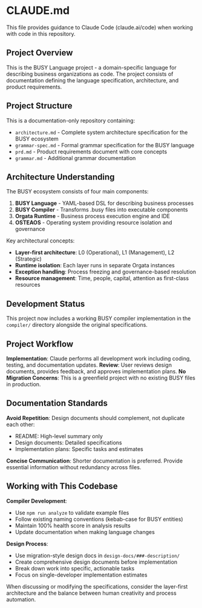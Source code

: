 # CLAUDE.md

This file provides guidance to Claude Code (claude.ai/code) when working with code in this repository.

## Project Overview

This is the BUSY Language project - a domain-specific language for describing business organizations as code. The project consists of documentation defining the language specification, architecture, and product requirements.

## Project Structure

This is a documentation-only repository containing:

- `architecture.md` - Complete system architecture specification for the BUSY ecosystem
- `grammar-spec.md` - Formal grammar specification for the BUSY language
- `prd.md` - Product requirements document with core concepts
- `grammar.md` - Additional grammar documentation

## Architecture Understanding

The BUSY ecosystem consists of four main components:

1. **BUSY Language** - YAML-based DSL for describing business processes
2. **BUSY Compiler** - Transforms .busy files into executable components  
3. **Orgata Runtime** - Business process execution engine and IDE
4. **OSTEAOS** - Operating system providing resource isolation and governance

Key architectural concepts:
- **Layer-first architecture**: L0 (Operational), L1 (Management), L2 (Strategic)
- **Runtime isolation**: Each layer runs in separate Orgata instances
- **Exception handling**: Process freezing and governance-based resolution
- **Resource management**: Time, people, capital, attention as first-class resources

## Development Status

This project now includes a working BUSY compiler implementation in the `compiler/` directory alongside the original specifications.

## Project Workflow

**Implementation**: Claude performs all development work including coding, testing, and documentation updates.
**Review**: User reviews design documents, provides feedback, and approves implementation plans.
**No Migration Concerns**: This is a greenfield project with no existing BUSY files in production.

## Documentation Standards

**Avoid Repetition**: Design documents should complement, not duplicate each other:
- README: High-level summary only
- Design documents: Detailed specifications 
- Implementation plans: Specific tasks and estimates

**Concise Communication**: Shorter documentation is preferred. Provide essential information without redundancy across files.

## Working with This Codebase

**Compiler Development**: 
- Use `npm run analyze` to validate example files
- Follow existing naming conventions (kebab-case for BUSY entities)
- Maintain 100% health score in analysis results
- Update documentation when making language changes

**Design Process**:
- Use migration-style design docs in `design-docs/###-description/`
- Create comprehensive design documents before implementation
- Break down work into specific, actionable tasks
- Focus on single-developer implementation estimates

When discussing or modifying the specifications, consider the layer-first architecture and the balance between human creativity and process automation.